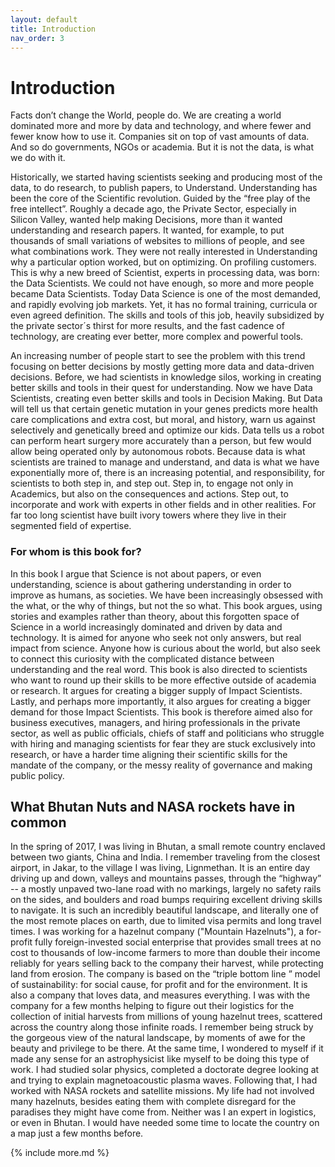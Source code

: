 ```yaml
---
layout: default
title: Introduction
nav_order: 3
---
```


# Introduction

Facts don’t change the World, people do. We are creating a world dominated more and more by data and technology, and where fewer and fewer know how to use it. Companies sit on top of vast amounts of data. And so do governments, NGOs or academia. But it is not the data, is what we do with it.

Historically, we started having scientists seeking and producing most of the data, to do research, to publish papers, to Understand. Understanding has been the core of the Scientific revolution. Guided by the “free play of the free intellect”. Roughly a decade ago, the Private Sector, especially in Silicon Valley, wanted help making Decisions, more than it wanted understanding and research papers. It wanted, for example, to put thousands of small variations of websites to millions of people, and see what combinations work. They were not really interested in Understanding why a particular option worked, but on optimizing. On profiling customers. This is why a new breed of Scientist, experts in processing data, was born: the Data Scientists. We could not have enough, so more and more people became Data Scientists. Today Data Science is one of the most demanded, and rapidly evolving job markets. Yet, it has no formal training, curricula or even agreed definition. The skills and tools of this job, heavily subsidized by the private sector´s thirst for more results, and the fast cadence of technology, are creating ever better, more complex and powerful tools.

An increasing number of people start to see the problem with this trend focusing on better decisions by mostly getting more data and data-driven decisions. Before, we had scientists in knowledge silos, working in creating better skills and tools in their quest for understanding. Now we have Data Scientists, creating even better skills and tools in Decision Making. But Data will tell us that certain genetic mutation in your genes predicts more health care complications and extra cost, but moral, and history, warn us against selectively and genetically breed and optimize our kids. Data tells us a robot can perform heart surgery more accurately than a person, but few would allow being operated only by autonomous robots. Because data is what scientists are trained to manage and understand, and data is what we have exponentially more of, there is an increasing potential, and responsibility, for scientists to both step in, and step out. Step in, to engage not only in Academics, but also on the consequences and actions. Step out, to incorporate and work with experts in other fields and in other realities. For far too long scientist have built ivory towers where they live in their segmented field of expertise.

### For whom is this book for?

In this book I argue that Science is not about papers, or even understanding, science is about gathering understanding in order to improve as humans, as societies. We have been increasingly obsessed with the what, or the why of things, but not the so what. This book argues, using stories and examples rather than theory, about this forgotten space of Science in a world increasingly dominated and driven by data and technology. It is aimed for anyone who seek not only answers, but real impact from science. Anyone how is curious about the world, but also seek to connect this curiosity with the complicated distance between understanding and the real word. This book is also directed to scientists who want to round up their skills to be more effective outside of academia or research. It argues for creating a bigger supply of Impact Scientists. Lastly, and perhaps more importantly, it also argues for creating a bigger demand for those Impact Scientists. This book is therefore aimed also for business executives, managers, and hiring professionals in the private sector, as well as public officials, chiefs of staff and politicians who struggle with hiring and managing scientists for fear they are stuck exclusively into research, or have a harder time aligning their scientific skills for the mandate of the company, or the messy reality of governance and making public policy.

## What Bhutan Nuts and NASA rockets have in common

In the spring of 2017, I was living in Bhutan, a small remote country enclaved between two giants, China and India. I remember traveling from the closest airport, in Jakar, to the village I was living, Lignmethan. It is an entire day driving up and down, valleys and mountains passes, through the “highway” -- a mostly unpaved two-lane road with no markings, largely no safety rails on the sides, and boulders and road bumps requiring excellent driving skills to navigate. It is such an incredibly beautiful landscape, and literally one of the most remote places on earth, due to limited visa permits and long travel times.
I was working for a hazelnut company ("Mountain Hazelnuts"), a for-profit fully foreign-invested social enterprise that provides small trees at no cost to thousands of low-income farmers to more than double their income reliably for years selling back to the company their harvest, while protecting land from erosion. The company is based on the “triple bottom line ” model of sustainability: for social cause, for profit and for the environment. It is also a company that loves data, and measures everything. I was with the company for a few months helping to figure out their logistics for the collection of initial harvests from millions of young hazelnut trees, scattered across the country along those infinite roads. I remember being struck by the gorgeous view of the natural landscape, by moments of awe for the beauty and privilege to be there. At the same time, I wondered to myself if it made any sense for an astrophysicist like myself to be doing this type of work.
	I had studied solar physics, completed a doctorate degree looking at and trying to explain magnetoacoustic plasma waves. Following that, I had worked with NASA rockets and satellite missions. My life had not involved many hazelnuts, besides eating them with complete disregard for the paradises they might have come from. Neither was I an expert in logistics, or even in Bhutan. I would have needed some time to locate the country on a map just a few months before.

  {% include more.md %}
